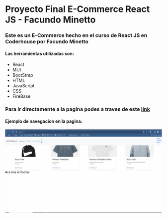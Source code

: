 # Proyecto Final E-Commerce React JS - Facundo Minetto

### Este es un E-Commerce hecho en el curso de React JS en Coderhouse por Facundo Minetto

#### Las herramientas utilizadas son:

- React
- MUI
- BootStrap
- HTML
- JavaScript
- CSS
- FireBase

### Para ir directamente a la pagina podes a traves de este [link](blablabla.com)

#### Ejemplo de navegacion en la pagina:

![GIF NAVEGACION](./src/assets/2DA_PreEntregaGIF.gif)
